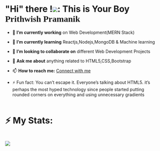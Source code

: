 <link rel="preconnect" href="https://fonts.gstatic.com">
<link href="https://fonts.googleapis.com/css2?family=Lobster&display=swap" rel="stylesheet">


<h1>"Hi" there !<img src="https://raw.githubusercontent.com/soumyadip007/soumyadip007/master/Hi.gif"/>: This is Your Boy <span style="font-family: 'Lobster', cursive;">Prithwish Pramanik</span></h1>


- 🔭 <b>I’m currently working</b> on Web Development(MERN Stack)
- 🌱 <b>I’m currently learning</b> Reactjs,Nodejs,MongoDB & Machine learning
- 👯 <b>I’m looking to collaborate on</b> different Web Development Projects 
- 💬 <b>Ask me about</b> anything related to HTML5,CSS,Bootstrap
- 📫 <b>How to reach me:</b> <a href=prithwishprmanik462@gmail.com>Connect with me</a>

- ⚡ Fun fact: You can’t escape it. Everyone’s talking about HTML5. it’s perhaps the most hyped technology since people started putting rounded corners on everything and using unnecessary gradients<br></br>

<h1>⚡ My Stats:<h1/>
<img src="https://github-readme-stats.vercel.app/api?username=prithwishpramanik&show_icons=true&theme=vision-friendly-dark"><img/>
